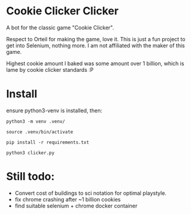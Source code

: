 # Cookie Clicker Clicker

A bot for the classic game "Cookie Clicker".

Respect to Orteil for making the game, love it. This is just a fun project to get into 
Selenium, nothing more. I am not affiliated with the maker of this game.

Highest cookie amount I baked was some amount over 
1 billion, which is lame by cookie clicker standards :P

# Install
ensure python3-venv is installed, then:

`python3 -m venv .venv/`

`source .venv/bin/activate`

`pip install -r requirements.txt`

`python3 clicker.py`

# Still todo:
 - Convert cost of buildings to sci notation for optimal playstyle.
 - fix chrome crashing after ~1 billion cookies
 - find suitable selenium + chrome docker container